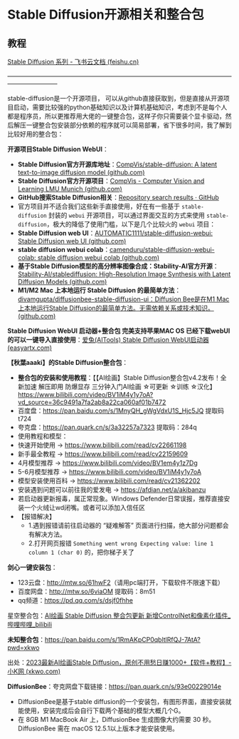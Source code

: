 # Stable Diffusion开源相关和整合包

## 教程

[‍﻿⁢⁤﻿‍‌﻿⁤⁣‍⁤⁣⁢⁣⁣‍‬⁡⁡⁢⁡﻿⁤⁡⁤⁢‍⁤⁢﻿⁡‍⁤‍Stable Diffusion 系列 - 飞书云文档 (feishu.cn)](https://ssw9noe1h6.feishu.cn/wiki/wikcnEoAKpXgcrmGQRBRvkcd1Ue)

————————————————————————————————————————————

stable-diffusion是一个开源项目， 可以从github直接获取到，但是直接从开源项目启动，需要比较强的python基础知识以及计算机基础知识，考虑到不是每个人都是程序员，所以更推荐用大佬的一键整合包，这样子你只需要装个显卡驱动，然后解压一键整合包安装部分依赖的程序就可以简易部署，省下很多时间，我了解到比较好用的整合包：

**开源项目Stable Diffusion WebUI**：

- **Stable Diffusion官方开源库地址**：[CompVis/stable-diffusion: A latent text-to-image diffusion model (github.com)](https://github.com/CompVis/stable-diffusion)
- **Stable Diffusion官方开源项目**：[CompVis - Computer Vision and Learning LMU Munich (github.com)](https://github.com/CompVis)
- **GitHub搜索Stable Diffusion相关**：[Repository search results · GitHub](https://github.com/search?q=Stable+Diffusion&type=repositories&s=stars&o=desc)
- 官方项目并不适合我们这些新手直接使用，好在有一些基于 `stable-diffusion` 封装的 `webui` 开源项目，可以通过界面交互的方式来使用 `stable-diffusion`，极大的降低了使用门槛，以下是几个比较火的 `webui` 项目：
- **Stable Diffusion web UI**：[AUTOMATIC1111/stable-diffusion-webui: Stable Diffusion web UI (github.com)](https://github.com/AUTOMATIC1111/stable-diffusion-webui)
- **stable diffusion webui colab**：[camenduru/stable-diffusion-webui-colab: stable diffusion webui colab (github.com)](https://github.com/camenduru/stable-diffusion-webui-colab)
- **基于Stable Diffusion模型的高分辨率图像合成：Stability-AI官方开源**：[Stability-AI/stablediffusion: High-Resolution Image Synthesis with Latent Diffusion Models (github.com)](https://github.com/Stability-AI/stablediffusion)
- **M1/M2 Mac 上本地运行 Stable Diffusion 的最简单方法**：[divamgupta/diffusionbee-stable-diffusion-ui：Diffusion Bee是在M1 Mac上本地运行Stable Diffusion的最简单方法。无需依赖关系或技术知识。 (github.com)](https://github.com/divamgupta/diffusionbee-stable-diffusion-ui)

**Stable Diffusion WebUI 启动器+整合包  完美支持苹果MAC OS   已经下载webUI的可以一键导入直接使用**：[爱兔(AITools) Stable Diffusion WebUl启动器 (easyartx.com)](https://www.easyartx.com/landing)

**【秋葉aaaki】的Stable Diffusion整合包**：

- **整合包的安装和使用教程**：【【AI绘画】Stable Diffusion整合包v4.2发布！全新加速 解压即用 防爆显存 三分钟入门AI绘画 ☆可更新 ☆训练 ☆汉化】<https://www.bilibili.com/video/BV1iM4y1y7oA?vd_source=36c9491a7fa2ab8a22ca060af01b7472>
- 百度盘：<https://pan.baidu.com/s/1MnyQH_gWgVdxU1S_Hjc5JQ>   提取码 t724
- 夸克盘：<https://pan.quark.cn/s/3a32257a7323>   提取码：284q
- 使用教程和模型：
- 快速开始使用 → <https://www.bilibili.com/read/cv22661198>
- 新手最全教程 → <https://www.bilibili.com/read/cv22159609>
- 4月模型推荐 → <https://www.bilibili.com/video/BV1em4y1z7Dg>
- 5-6月模型推荐 → <https://www.bilibili.com/video/BV1iM4y1y7oA>
- 模型安装使用百科 → <https://www.bilibili.com/read/cv21362202>
- 安装遇到问题可以前往我的爱发电 → <https://afdian.net/a/akibanzu>
- 若启动器更新报毒，属正常现象。Windows Defender日常误报，推荐直接安装一个火绒让wd闭嘴。或者可以添加入信任区
- 【报错解决】
  - 1.遇到报错请前往启动器的 “疑难解答” 页面进行扫描，绝大部分问题都会有解决方法。
  - 2.打开网页报错 `Something went wrong Expecting value: line 1 column 1 (char 0)` 的，把你梯子关了

**剑心一键安装包**：

- 123云盘：<http://mtw.so/61hwF2>（请用pc端打开，下载软件不限速下载）
- 百度网盘：<http://mtw.so/6viaOM>  提取码：8m51
- qq频道：<https://pd.qq.com/s/dsjf0fhhe>

星空整合包：[AI绘画 Stable Diffusion 整合包更新 新增ControlNet和像素化插件_哔哩哔哩_bilibili](https://www.bilibili.com/video/BV16j411A7BL/?vd_source=5f0c99b3deddffe219938763769b15ac)

**未知整合包**：<https://pan.baidu.com/s/1RmAKpCP0qbltlRfQJ-7AtA?pwd=xkwo>

出处：[2023最新AI绘画Stable Diffusion，原创不用愁日赚1000+【软件+教程】-小K网 (xkwo.com)](https://www.xkwo.com/article-29679.html)

**DiffusionBee**：夸克网盘下载链接：<https://pan.quark.cn/s/93e00229014e>

- DiffusionBee是基于stable diffusion的一个安装包，有图形界面，直接安装就能使用，安装完成后会自行下载两个基础的模型大概几个G。
- 在 8GB M1 MacBook Air 上，DiffusionBee 生成图像大约需要 30 秒。DiffusionBee 需在 macOS 12.5.1以上版本才能安装使用。
